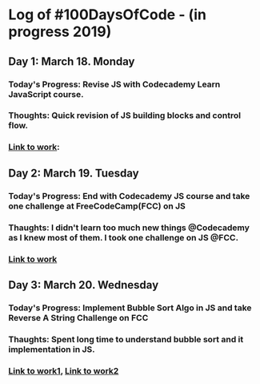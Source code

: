 # Log of #100DaysOfCode - (in progress 2019)
## Day 1: March 18. Monday
### Today's Progress: Revise JS with Codecademy Learn JavaScript course.

### Thoughts: Quick revision of JS building blocks and control flow.

### [Link to work](https://www.codecademy.com/fr/bam92):

## Day 2: March 19. Tuesday
### Today's Progress: End with Codecademy JS course and take one challenge at FreeCodeCamp(FCC) on JS
### Thaughts: I didn't learn too much new things @Codecademy as I knew most of them. I took one challenge on JS @FCC.
### [Link to work](https://www.freecodecamp.org/bam92) 

## Day 3: March 20. Wednesday
### Today's Progress: Implement Bubble Sort Algo in JS and take Reverse A String Challenge on FCC
### Thaughts: Spent long time to understand bubble sort and it implementation in JS.
### [Link to work1](https://www.freecodecamp.org/bam92), [Link to work2](https://github.com/Bam92/code-with-andela/blob/master/js/bubbleSort.html)
